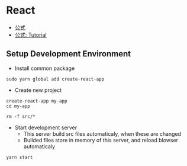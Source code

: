 # React
* [公式](https://reactjs.org/)
* [公式: Tutorial](https://reactjs.org/tutorial/tutorial.html)


## Setup Development Environment
* Install common package

```
sudo yarn global add create-react-app
```

* Create new project

```
create-react-app my-app
cd my-app

rm -f src/*
```

* Start development server
    * This server build src files automaticaly, when these are changed
    * Builded files store in memory of this server, and reload blowser automaticaly

```
yarn start
```
